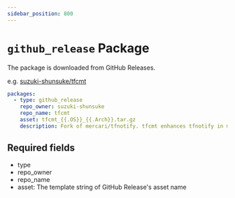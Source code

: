 ```yaml
---
sidebar_position: 800
---
```


# `github_release` Package

The package is downloaded from GitHub Releases.

e.g. [suzuki-shunsuke/tfcmt](https://github.com/aquaproj/aqua-registry/blob/main/pkgs/suzuki-shunsuke/tfcmt/registry.yaml)

```yaml
packages:
  - type: github_release
    repo_owner: suzuki-shunsuke
    repo_name: tfcmt
    asset: tfcmt_{{.OS}}_{{.Arch}}.tar.gz
    description: Fork of mercari/tfnotify. tfcmt enhances tfnotify in many ways, including Terraform >= v0.15 support and advanced formatting options
```

## Required fields

* type
* repo_owner
* repo_name
* asset: The template string of GitHub Release's asset name
